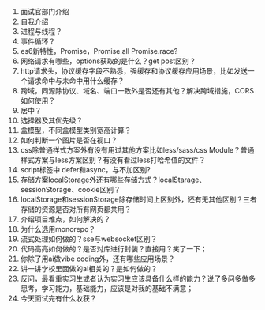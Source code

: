 1. 面试官部门介绍
2. 自我介绍
3. 进程与线程？
4. 事件循环？
5. es6新特性，Promise，Promise.all Promise.race?
6. 网络请求有哪些，options获取的是什么？get post区别？
7. http请求头，协议缓存字段不熟悉，强缓存和协议缓存应用场景，比如发送一个请求命中与未命中用什么缓存？
8. 跨域，同源除协议、域名、端口一致外是否还有其他？解决跨域措施，CORS如何使用？
9. 居中？
10. 选择器及其优先级？
11. 盒模型，不同盒模型类别宽高计算？
12. 如何判断一个图片是否在视口？
13. css除普通样式方案外有没有用过其他方案比如less/sass/css Module？普通样式方案与less方案区别？有没有看过less打哈希值的文件？
14. script标签中 defer和async，与不加区别?
15. 存储方案localStorage外还有哪些存储方式？localStarage、sessionStorage、cookie区别？
16. localStorage和sessionStorage除存储时间上区别外，还有无其他区别？三者存储的资源是否对所有网页都共用？
17. 介绍项目难点，如何解决的？
18. 为什么选用monorepo？
19. 流式处理如何做的？sse与websocket区别？
20. 代码高亮如何做的？是否对库进行封装？直接用？笑了一下；
21. 你除了用ai做vibe coding外，还有哪些应用场景？
22. 讲一讲学校里面做的ai相关的？是如何做的？
23. 反问，最看重实习生或者认为实习生应该具备什么样的能力？说了多问多做多思考，学习能力，基础能力，应该是对我的基础不满意；
24. 今天面试完有什么收获？
